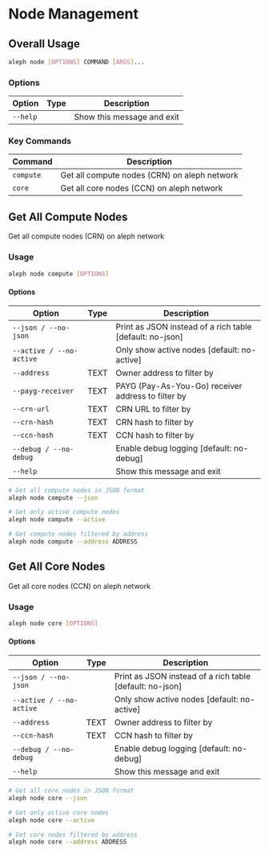 # Node Management

## Overall Usage

```bash
aleph node [OPTIONS] COMMAND [ARGS]...
```

### Options

| Option | Type | Description |
|--------|------|-------------|
| `--help` |  | Show this message and exit |

### Key Commands

| Command | Description |
|---------|-------------|
| `compute` | Get all compute nodes (CRN) on aleph network |
| `core` | Get all core nodes (CCN) on aleph network |

## Get All Compute Nodes

Get all compute nodes (CRN) on aleph network

### Usage

```bash
aleph node compute [OPTIONS]
```

#### Options

| Option | Type | Description |
|--------|------|-------------|
| `--json / --no-json` |  | Print as JSON instead of a rich table [default: no-json] |
| `--active / --no-active` |  | Only show active nodes [default: no-active] |
| `--address` | TEXT | Owner address to filter by |
| `--payg-receiver` | TEXT | PAYG (Pay-As-You-Go) receiver address to filter by |
| `--crn-url` | TEXT | CRN URL to filter by |
| `--crn-hash` | TEXT | CRN hash to filter by |
| `--ccn-hash` | TEXT | CCN hash to filter by |
| `--debug / --no-debug` |  | Enable debug logging [default: no-debug] |
| `--help` |  | Show this message and exit |

```bash
# Get all compute nodes in JSON format
aleph node compute --json

# Get only active compute nodes
aleph node compute --active

# Get compute nodes filtered by address
aleph node compute --address ADDRESS
```

## Get All Core Nodes

Get all core nodes (CCN) on aleph network

### Usage

```bash
aleph node core [OPTIONS]
```

#### Options

| Option | Type | Description |
|--------|------|-------------|
| `--json / --no-json` |  | Print as JSON instead of a rich table [default: no-json] |
| `--active / --no-active` |  | Only show active nodes [default: no-active] |
| `--address` | TEXT | Owner address to filter by |
| `--ccn-hash` | TEXT | CCN hash to filter by |
| `--debug / --no-debug` |  | Enable debug logging [default: no-debug] |
| `--help` |  | Show this message and exit |

```bash
# Get all core nodes in JSON format
aleph node core --json

# Get only active core nodes
aleph node core --active

# Get core nodes filtered by address
aleph node core --address ADDRESS
```
